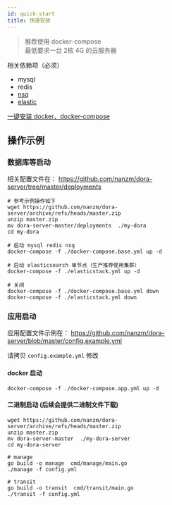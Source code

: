 ```yaml
---
id: quick-start 
title: 快速安装
---
```


> 推荐使用 docker-compose  
> 最低要求一台 2核 4G 的云服务器

相关依赖项（必须）
- mysql
- redis
- [nsq](https://nsq.io/)
- [elastic](https://www.elastic.co/cn/start)

[一键安装 docker、docker-compose ](/docs/docker)

## 操作示例

### 数据库等启动

相关配置文件在： https://github.com/nanzm/dora-server/tree/master/deployments

```shell
# 参考示例操作如下
wget https://github.com/nanzm/dora-server/archive/refs/heads/master.zip
unzip master.zip
mv dora-server-master/deployments  ./my-dora
cd my-dora

# 启动 mysql redis nsq
docker-compose -f ./docker-compose.base.yml up -d

# 启动 elasticsearch 单节点（生产推荐使用集群）
docker-compose -f ./elasticstack.yml up -d

# 关闭
docker-compose -f ./docker-compose.base.yml down
docker-compose -f ./elasticstack.yml down
```

### 应用启动

应用配置文件示例在： https://github.com/nanzm/dora-server/blob/master/config.example.yml

请拷贝 `config.example.yml` 修改

#### docker 启动
```shell
docker-compose -f ./docker-compose.app.yml up -d
```

#### 二进制启动 (后续会提供二进制文件下载)
```shell
wget https://github.com/nanzm/dora-server/archive/refs/heads/master.zip
unzip master.zip
mv dora-server-master  ./my-dora-server
cd my-dora-server

# manage
go build -o manage  cmd/manage/main.go
./manage -f config.yml

# transit
go build -o transit  cmd/transit/main.go
./transit -f config.yml
```
